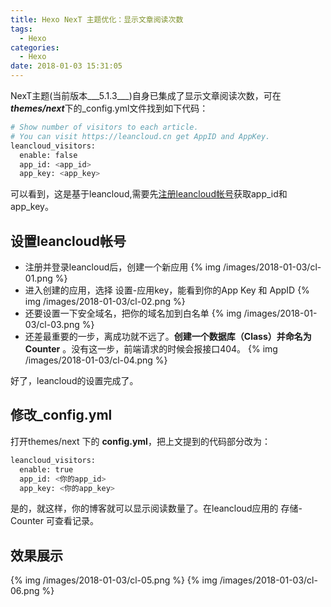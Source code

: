 ```yaml
---
title: Hexo NexT 主题优化：显示文章阅读次数
tags:
  - Hexo
categories:
  - Hexo
date: 2018-01-03 15:31:05
---
```



NexT主题(当前版本___5.1.3___)自身已集成了显示文章阅读次数，可在***themes/next***下的_config.yml文件找到如下代码：

```bash
# Show number of visitors to each article.
# You can visit https://leancloud.cn get AppID and AppKey.
leancloud_visitors:
  enable: false
  app_id: <app_id>
  app_key: <app_key>
```

可以看到，这是基于leancloud,需要先[注册leancloud帐号](https://leancloud.cn)获取app_id和app_key。

## 设置leancloud帐号
- 注册并登录leancloud后，创建一个新应用
  {% img /images/2018-01-03/cl-01.png %}
- 进入创建的应用，选择 设置-应用key，能看到你的App Key 和 AppID
  {% img /images/2018-01-03/cl-02.png %}
- 还要设置一下安全域名，把你的域名加到白名单
  {% img /images/2018-01-03/cl-03.png %}
- 还差最重要的一步，离成功就不远了。__创建一个数据库（Class）并命名为 Counter__ 。没有这一步，前端请求的时候会报接口404。
  {% img /images/2018-01-03/cl-04.png %}

好了，leancloud的设置完成了。

## 修改_config.yml
打开themes/next 下的 __config.yml__，把上文提到的代码部分改为：
```bash
leancloud_visitors:
  enable: true
  app_id: <你的app_id>
  app_key: <你的app_key>
```
是的，就这样，你的博客就可以显示阅读数量了。在leancloud应用的 存储-Counter 可查看记录。

## 效果展示
{% img /images/2018-01-03/cl-05.png %}
{% img /images/2018-01-03/cl-06.png %}

